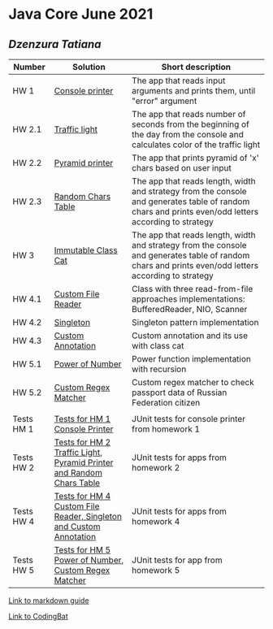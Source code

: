# Java Core June 2021

## *Dzenzura Tatiana*

| Number | Solution  | Short description
| --- | --- | --- |
| HW 1 | [Console printer](https://github.com/NikolaevArtem/Java_Core_June_2021/tree/feature/TatianaDzenzura/src/main/java/homework_1) | The app that reads input arguments and prints them, until "error" argument |
| HW 2.1 | [Traffic light](https://github.com/NikolaevArtem/Java_Core_June_2021/tree/feature/TatianaDzenzura/src/main/java/homework_2/traffic_light) | The app that reads number of seconds from the beginning of the day from the console and calculates color of the traffic light |
| HW 2.2 | [Pyramid printer](https://github.com/NikolaevArtem/Java_Core_June_2021/tree/feature/TatianaDzenzura/src/main/java/homework_2/pyramid_printer) | The app that prints pyramid of 'x' chars based on user input |
| HW 2.3 | [Random Chars Table](https://github.com/NikolaevArtem/Java_Core_June_2021/tree/feature/TatianaDzenzura/src/main/java/homework_2/random_chars_table) | The app that reads length, width and strategy from the console and generates table of random chars and prints even/odd letters according to strategy |
| HW 3 | [Immutable Class Cat](https://github.com/NikolaevArtem/Java_Core_June_2021/tree/feature/TatianaDzenzura/src/main/java/homework_3) | The app that reads length, width and strategy from the console and generates table of random chars and prints even/odd letters according to strategy |
| HW 4.1 | [Custom File Reader](https://github.com/NikolaevArtem/Java_Core_June_2021/tree/feature/TatianaDzenzura/src/main/java/homework_4/custom_file_reader) | Class with three read-from-file approaches implementations: BufferedReader, NIO, Scanner |
| HW 4.2 | [Singleton](https://github.com/NikolaevArtem/Java_Core_June_2021/tree/feature/TatianaDzenzura/src/main/java/homework_4/singleton) | Singleton pattern implementation |
| HW 4.3 | [Custom Annotation](https://github.com/NikolaevArtem/Java_Core_June_2021/tree/feature/TatianaDzenzura/src/main/java/homework_4/custom_annotation) | Custom annotation and its use with class cat |
| HW 5.1 | [Power of Number](https://github.com/NikolaevArtem/Java_Core_June_2021/tree/feature/TatianaDzenzura/src/main/java/homework_5/power_of_number) | Power function implementation with recursion |
| HW 5.2 | [Custom Regex Matcher](https://github.com/NikolaevArtem/Java_Core_June_2021/tree/feature/TatianaDzenzura/src/main/java/homework_5/custom_regex_matcher) | Custom regex matcher to check passport data of Russian Federation citizen |
| |  | |
| Tests HM 1 | [Tests for HM 1 Console Printer](https://github.com/NikolaevArtem/Java_Core_June_2021/tree/feature/TatianaDzenzura/src/test/java/homework_1) | JUnit tests for console printer from homework 1 |
| Tests HW 2 | [Tests for HM 2 Traffic Light, Pyramid Printer and Random Chars Table](https://github.com/NikolaevArtem/Java_Core_June_2021/tree/feature/TatianaDzenzura/src/test/java/homework_2) | JUnit tests for apps from homework 2 |
| Tests HW 4 | [Tests for HM 4 Custom File Reader, Singleton and Custom Annotation](https://github.com/NikolaevArtem/Java_Core_June_2021/tree/feature/TatianaDzenzura/src/test/java/homework_4) | JUnit tests for apps from homework 4 |
| Tests HW 5 | [Tests for HM 5 Power of Number, Custom Regex Matcher](https://github.com/NikolaevArtem/Java_Core_June_2021/tree/feature/TatianaDzenzura/src/test/java/homework_5) | JUnit tests for app from homework 5 |

[Link to markdown guide](https://github.com/adam-p/markdown-here/wiki/Markdown-Cheatsheet)

[Link to CodingBat](https://codingbat.com/done?user=tatiana22d@gmail.com&tag=53255552)
